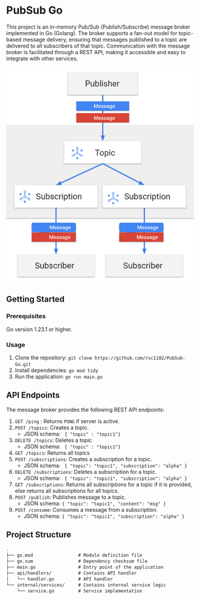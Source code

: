 # PubSub Go

This project is an in-memory Pub/Sub (Publish/Subscribe) message broker implemented in Go (Golang). The broker supports a fan-out model for topic-based message delivery, ensuring that messages published to a topic are delivered to all subscribers of that topic. Communication with the message broker is facilitated through a REST API, making it accessible and easy to integrate with other services.

![fan-out](.github/images/fan-out.png)

## Getting Started
### Prerequisites
Go version 1.23.1 or higher.

### Usage
1. Clone the repository: ```git clone https://github.com/rsc1102/PubSub-Go.git```
2. Install dependencies: ```go mod tidy```
3. Run the application: ```go run main.go```

## API Endpoints
The message broker provides the following REST API endpoints:

1. `GET /ping` : Returns `PONG` if server is active.
2. `POST /topics`: Creates a topic. 
   - JSON schema: ``` { "topic" : "topic1"}```
3. `DELETE /topics`: Deletes a topic
   - JSON schema: ``` { "topic" : "topic1"}```
4. `GET /topics`: Returns all topics 
5. `POST /subscriptions`: Creates a subscription for a topic. 
   - JSON schema: ``` { "topic": "topic1", "subscription": "alpha" }```
6. `DELETE /subscriptions`: Deletes a subscription for a topic.
   - JSON schema: ``` { "topic": "topic1", "subscription": "alpha" }```
7. `GET /subscriptions`: Returns all subscriptions for a topic if it is provided, else returns all subscriptions for all topics. 
8. `POST /publish`: Publishes message to a topic.
   - JSON schema: ```{ "topic": "topic1", "content": "msg" }```
9. `POST /consume`: Consumes a message from a subscription.
    - JSON schema: ```{ "topic": "topic1", "subscription": "alpha" }```
   
## Project Structure

```
.
├── go.mod                 # Module definition file
├── go.sum                 # Dependency checksum file
├── main.go                # Entry point of the application
├── api/handlers/          # Contains API handler
│   └── handler.go         # API handler
└── internal/services/     # Contains internal service logic
    └── service.go         # Service implementation
```


